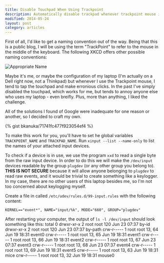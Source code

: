 ```yaml
---
title: Disable Touchpad When Using Trackpoint
description: Automatically disable trackpad whenever trackpoint mouse is in use.
modified: 2014-05-24
layout: post
category: articles
---
```


First of all, I'd like to get a naming convention out of the way.
Being that this is a public blog, I will be using the term "TrackPoint" to refer to the mouse in the middle of the keyboard.
The following XKCD offers other possible naming conventions:

![Appropriate Name](http://imgs.xkcd.com/comics/appropriate_term.png)

Maybe it's me, or maybe the configuration of my laptop (I'm actually on a Dell right now, not a Thinkpad) but whenever I use the Trackpoint mouse, I tend to tap the touchpad and make erronious clicks.
In the past I've simply disabled the touchpad, which works for me, but tends to annoy anyone else who uses my laptop - even breifly.
Plus, more than anything, I liked the challenge.

All of the solutions I found of Google were inadequate for one reason or another, so I decided to craft my own.

{% gist bkanuka/71741fc477f923054ef4 %}

To make this work for you, you'll have to set he global variables `TRACKPOINT_NAME` and `TRACKPAD_NAME`.
Run `xinput --list --name-only` to list the names of your attached input devices.

To check if a device is in use, we use the program `xxd` to read a single byte from the raw input device.
In order to do this we will make the `/dev/input` devices readable by the group `plugdev` (or any other group you belong to).
**THIS IS NOT SECURE** because it will allow anyone belonging to `plugdev` to read raw events, and it would be trivial to create something like a keylogger.
In my case, there are no other users of this laptop besides me, so I'm not too concerned about keylogging myself.

Create a file in called `/etc/udev/rules.d/99-input.rules` with the following content: 

    KERNEL=="event*", NAME="input/%k", MODE="660", GROUP="plugdev"

After restarting your computer, the output of `ls -l /dev/input` should look something like this:
    total 0
    drwxr-xr-x 2 root root    120 Jun 23 07:37 by-id
    drwxr-xr-x 2 root root    120 Jun 23 07:37 by-path
    crw-r----- 1 root root 13, 64 Jun 19 18:31 event0
    crw-r----- 1 root root 13, 65 Jun 19 18:31 event1
    crw-r----- 1 root root 13, 66 Jun 19 18:31 event2
    crw-r----- 1 root root 13, 67 Jun 23 07:37 event3
    crw-r----- 1 root root 13, 68 Jun 23 07:37 event4
    crw-r----- 1 root root 13, 69 Jun 19 18:31 event5
    crw-r----- 1 root root 13, 63 Jun 19 18:31 mice
    crw-r----- 1 root root 13, 32 Jun 19 18:31 mouse0

